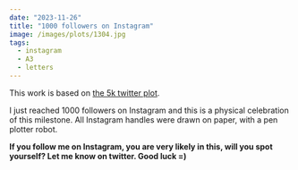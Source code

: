 ```yaml
---
date: "2023-11-26"
title: "1000 followers on Instagram"
image: /images/plots/1304.jpg
tags:
  - instagram
  - A3
  - letters
---
```


This work is based on [the 5k twitter plot](/plots/934).

I just reached 1000 followers on Instagram and this is a physical celebration of this milestone. All Instagram handles were drawn on paper, with a pen plotter robot.

**If you follow me on Instagram, you are very likely in this, will you spot yourself? Let me know on twitter. Good luck =)**
